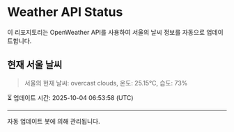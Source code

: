 
# Weather API Status

이 리포지토리는 OpenWeather API를 사용하여 서울의 날씨 정보를 자동으로 업데이트합니다.

## 현재 서울 날씨
> 서울의 현재 날씨: overcast clouds, 온도: 25.15°C, 습도: 73%

⏳ 업데이트 시간: 2025-10-04 06:53:58 (UTC)

---
자동 업데이트 봇에 의해 관리됩니다.
